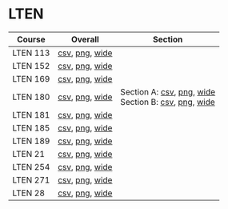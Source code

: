 # LTEN

| Course | Overall | Section |
| ------ | ------- | ------- |
| LTEN 113 | [csv](https://github.com/UCSD-Historical-Enrollment-Data/2025Fall/blob/main/overall/LTEN%20113.csv), [png](https://raw.githubusercontent.com/UCSD-Historical-Enrollment-Data/2025Fall/main/plot_overall/LTEN%20113.png), [wide](https://raw.githubusercontent.com/UCSD-Historical-Enrollment-Data/2025Fall/main/plot_overall_wide/LTEN%20113.png) |  |
| LTEN 152 | [csv](https://github.com/UCSD-Historical-Enrollment-Data/2025Fall/blob/main/overall/LTEN%20152.csv), [png](https://raw.githubusercontent.com/UCSD-Historical-Enrollment-Data/2025Fall/main/plot_overall/LTEN%20152.png), [wide](https://raw.githubusercontent.com/UCSD-Historical-Enrollment-Data/2025Fall/main/plot_overall_wide/LTEN%20152.png) |  |
| LTEN 169 | [csv](https://github.com/UCSD-Historical-Enrollment-Data/2025Fall/blob/main/overall/LTEN%20169.csv), [png](https://raw.githubusercontent.com/UCSD-Historical-Enrollment-Data/2025Fall/main/plot_overall/LTEN%20169.png), [wide](https://raw.githubusercontent.com/UCSD-Historical-Enrollment-Data/2025Fall/main/plot_overall_wide/LTEN%20169.png) |  |
| LTEN 180 | [csv](https://github.com/UCSD-Historical-Enrollment-Data/2025Fall/blob/main/overall/LTEN%20180.csv), [png](https://raw.githubusercontent.com/UCSD-Historical-Enrollment-Data/2025Fall/main/plot_overall/LTEN%20180.png), [wide](https://raw.githubusercontent.com/UCSD-Historical-Enrollment-Data/2025Fall/main/plot_overall_wide/LTEN%20180.png) | Section A: [csv](https://github.com/UCSD-Historical-Enrollment-Data/2025Fall/blob/main/section/LTEN%20180_A.csv), [png](https://raw.githubusercontent.com/UCSD-Historical-Enrollment-Data/2025Fall/main/plot_section/LTEN%20180_A.png), [wide](https://raw.githubusercontent.com/UCSD-Historical-Enrollment-Data/2025Fall/main/plot_section_wide/LTEN%20180_A.png)<br>Section B: [csv](https://github.com/UCSD-Historical-Enrollment-Data/2025Fall/blob/main/section/LTEN%20180_B.csv), [png](https://raw.githubusercontent.com/UCSD-Historical-Enrollment-Data/2025Fall/main/plot_section/LTEN%20180_B.png), [wide](https://raw.githubusercontent.com/UCSD-Historical-Enrollment-Data/2025Fall/main/plot_section_wide/LTEN%20180_B.png) |
| LTEN 181 | [csv](https://github.com/UCSD-Historical-Enrollment-Data/2025Fall/blob/main/overall/LTEN%20181.csv), [png](https://raw.githubusercontent.com/UCSD-Historical-Enrollment-Data/2025Fall/main/plot_overall/LTEN%20181.png), [wide](https://raw.githubusercontent.com/UCSD-Historical-Enrollment-Data/2025Fall/main/plot_overall_wide/LTEN%20181.png) |  |
| LTEN 185 | [csv](https://github.com/UCSD-Historical-Enrollment-Data/2025Fall/blob/main/overall/LTEN%20185.csv), [png](https://raw.githubusercontent.com/UCSD-Historical-Enrollment-Data/2025Fall/main/plot_overall/LTEN%20185.png), [wide](https://raw.githubusercontent.com/UCSD-Historical-Enrollment-Data/2025Fall/main/plot_overall_wide/LTEN%20185.png) |  |
| LTEN 189 | [csv](https://github.com/UCSD-Historical-Enrollment-Data/2025Fall/blob/main/overall/LTEN%20189.csv), [png](https://raw.githubusercontent.com/UCSD-Historical-Enrollment-Data/2025Fall/main/plot_overall/LTEN%20189.png), [wide](https://raw.githubusercontent.com/UCSD-Historical-Enrollment-Data/2025Fall/main/plot_overall_wide/LTEN%20189.png) |  |
| LTEN 21 | [csv](https://github.com/UCSD-Historical-Enrollment-Data/2025Fall/blob/main/overall/LTEN%2021.csv), [png](https://raw.githubusercontent.com/UCSD-Historical-Enrollment-Data/2025Fall/main/plot_overall/LTEN%2021.png), [wide](https://raw.githubusercontent.com/UCSD-Historical-Enrollment-Data/2025Fall/main/plot_overall_wide/LTEN%2021.png) |  |
| LTEN 254 | [csv](https://github.com/UCSD-Historical-Enrollment-Data/2025Fall/blob/main/overall/LTEN%20254.csv), [png](https://raw.githubusercontent.com/UCSD-Historical-Enrollment-Data/2025Fall/main/plot_overall/LTEN%20254.png), [wide](https://raw.githubusercontent.com/UCSD-Historical-Enrollment-Data/2025Fall/main/plot_overall_wide/LTEN%20254.png) |  |
| LTEN 271 | [csv](https://github.com/UCSD-Historical-Enrollment-Data/2025Fall/blob/main/overall/LTEN%20271.csv), [png](https://raw.githubusercontent.com/UCSD-Historical-Enrollment-Data/2025Fall/main/plot_overall/LTEN%20271.png), [wide](https://raw.githubusercontent.com/UCSD-Historical-Enrollment-Data/2025Fall/main/plot_overall_wide/LTEN%20271.png) |  |
| LTEN 28 | [csv](https://github.com/UCSD-Historical-Enrollment-Data/2025Fall/blob/main/overall/LTEN%2028.csv), [png](https://raw.githubusercontent.com/UCSD-Historical-Enrollment-Data/2025Fall/main/plot_overall/LTEN%2028.png), [wide](https://raw.githubusercontent.com/UCSD-Historical-Enrollment-Data/2025Fall/main/plot_overall_wide/LTEN%2028.png) |  |
